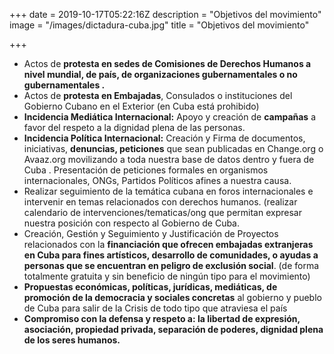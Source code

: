 +++
date = 2019-10-17T05:22:16Z
description = "Objetivos del movimiento"
image = "/images/dictadura-cuba.jpg"
title = "Objetivos del movimiento"

+++
* Actos de **protesta en sedes de Comisiones de Derechos Humanos a nivel mundial, de país, de organizaciones gubernamentales o no gubernamentales .**
* Actos de **protesta en Embajadas**, Consulados o instituciones del Gobierno Cubano en el Exterior (en Cuba está prohibido)
* **Incidencia Mediática Internacional:** Apoyo y creación de **campañas** a favor del respeto a la dignidad plena de las personas.
* **Incidencia Política Internacional:** Creación y Firma de documentos, iniciativas, **denuncias, peticiones** que sean publicadas en Change.org o Avaaz.org movilizando a toda nuestra base de datos dentro y fuera de Cuba . Presentación de peticiones formales en organismos internacionales, ONGs, Partidos Políticos afines a nuestra causa.
* Realizar seguimiento de la temática cubana en foros internacionales e intervenir en temas relacionados con derechos humanos. (realizar calendario de intervenciones/tematicas/ong que permitan expresar nuestra posición con respecto al Gobierno de Cuba.
* Creación, Gestión y Seguimiento y Justificación de Proyectos relacionados con la **financiación que ofrecen embajadas extranjeras en Cuba para fines artísticos, desarrollo de comunidades, o ayudas a personas que se encuentran en peligro de exclusión social**. (de forma totalmente gratuita y sin beneficio de ningún tipo para el movimiento)
* **Propuestas económicas, políticas, jurídicas, mediáticas, de promoción de la democracia y sociales concretas** al gobierno y pueblo de Cuba para salir de la Crisis de todo tipo que atraviesa el país
* **Compromiso con la defensa y respeto a: la libertad de expresión, asociación, propiedad privada, separación de poderes, dignidad plena de los seres humanos.**